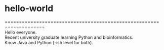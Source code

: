 # hello-world
====================================================================  
Hello everyone.  
Recent university graduate learning Python and bioinformatics.  
Know Java and Python (-ish level for both).
